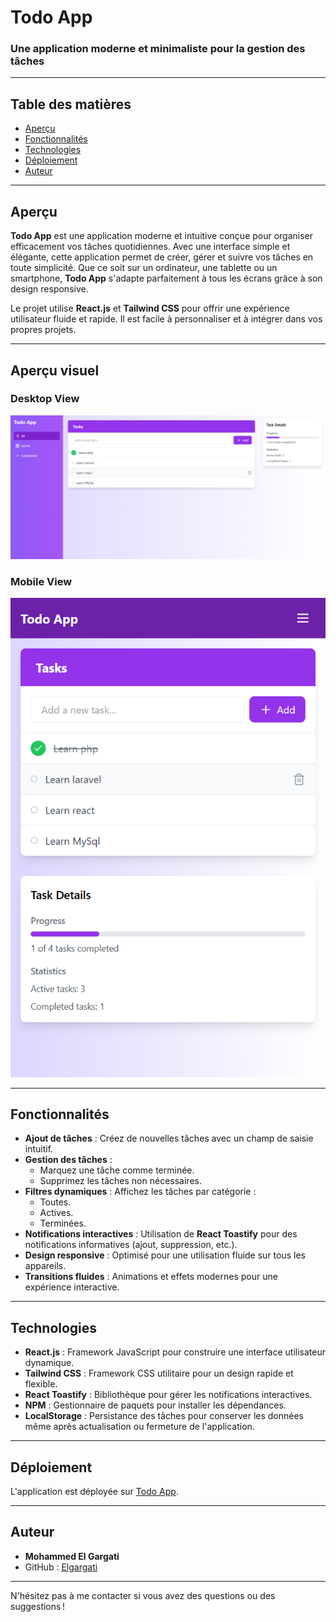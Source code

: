 # Todo App

### Une application moderne et minimaliste pour la gestion des tâches

---

## Table des matières

- [Aperçu](#aperçu)
- [Fonctionnalités](#fonctionnalités)
- [Technologies](#technologies)
- [Déploiement](#déploiement)
- [Auteur](#auteur)

---

## Aperçu

**Todo App** est une application moderne et intuitive conçue pour organiser efficacement vos tâches quotidiennes. Avec une interface simple et élégante, cette application permet de créer, gérer et suivre vos tâches en toute simplicité. Que ce soit sur un ordinateur, une tablette ou un smartphone, **Todo App** s'adapte parfaitement à tous les écrans grâce à son design responsive.

Le projet utilise **React.js** et **Tailwind CSS** pour offrir une expérience utilisateur fluide et rapide. Il est facile à personnaliser et à intégrer dans vos propres projets.

---

## Aperçu visuel

### Desktop View

![Todo App - Desktop](./public/TodoAppDesktop.png)

### Mobile View

![Todo App - Mobile](./public/TodoAppMobile.png)

---

## Fonctionnalités

- **Ajout de tâches** : Créez de nouvelles tâches avec un champ de saisie intuitif.
- **Gestion des tâches** :
  - Marquez une tâche comme terminée.
  - Supprimez les tâches non nécessaires.
- **Filtres dynamiques** : Affichez les tâches par catégorie :
  - Toutes.
  - Actives.
  - Terminées.
- **Notifications interactives** : Utilisation de **React Toastify** pour des notifications informatives (ajout, suppression, etc.).
- **Design responsive** : Optimisé pour une utilisation fluide sur tous les appareils.
- **Transitions fluides** : Animations et effets modernes pour une expérience interactive.

---

## Technologies

- **React.js** : Framework JavaScript pour construire une interface utilisateur dynamique.
- **Tailwind CSS** : Framework CSS utilitaire pour un design rapide et flexible.
- **React Toastify** : Bibliothèque pour gérer les notifications interactives.
- **NPM** : Gestionnaire de paquets pour installer les dépendances.
- **LocalStorage** : Persistance des tâches pour conserver les données même après actualisation ou fermeture de l'application.

---

## Déploiement

L'application est déployée sur [Todo App](https://github.com/Elgargati/Todo_App).

---

## Auteur

- **Mohammed El Gargati**
- GitHub : [Elgargati](https://github.com/Elgargati)

---

N'hésitez pas à me contacter si vous avez des questions ou des suggestions !
